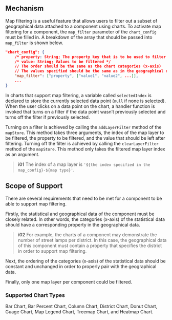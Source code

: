 ## Mechanism

Map filtering is a useful feature that allows users to filter out a subset of geographical data attached to a component using charts. To activate map filtering for a component, the `map_filter` parameter of the `chart_config` must be filled in. A breakdown of the array that should be passed into `map_filter` is shown below.

```json
"chart_config": {
    /* property: String; The property key that is to be used to filter geographical data */
    /* value: String; Values to be filtered */
    // The order should be the same as the chart categories (x-axis)
    // The values specified should be the same as in the geographical data, not chart data
    "map_filter": ["property", ["value1", "value2", ...]],
    ...
}
```

In charts that support map filtering, a variable called `selectedIndex` is declared to store the currently selected data point (`null` if none is selected). When the user clicks on a data point on the chart, a handler function is invoked that turns on a filter if the data point wasn’t previously selected and turns off the filter if previously selected.

Turning on a filter is achieved by calling the `addLayerFilter` method of the `mapStore`. This method takes three arguments, the index of the map layer to be filtered, the property to be filtered, and the value that should be left after filtering. Turning off the filter is achieved by calling the `clearLayerFilter` method of the `mapStore`. This method only takes the filtered map layer index as an argument.

> **i01**
> The index of a map layer is `'${the index specified in the map_config}-${map type}'`.

## Scope of Support

There are several requirements that need to be met for a component to be able to support map filtering.

Firstly, the statistical and geographical data of the component must be closely related. In other words, the categories (x-axis) of the statistical data should have a corresponding property in the geographical data.

> **i02**
> For example, the charts of a component may demonstrate the number of street lamps per district. In this case, the geographical data of this component must contain a property that specifies the district in order to support map filtering.

Next, the ordering of the categories (x-axis) of the statistical data should be constant and unchanged in order to properly pair with the geographical data.

Finally, only one map layer per component could be filtered.

### Supported Chart Types

Bar Chart, Bar Percent Chart, Column Chart, District Chart, Donut Chart, Guage Chart, Map Legend Chart, Treemap Chart, and Heatmap Chart.
